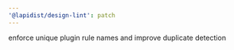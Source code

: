 ```yaml
---
'@lapidist/design-lint': patch
---
```


enforce unique plugin rule names and improve duplicate detection

